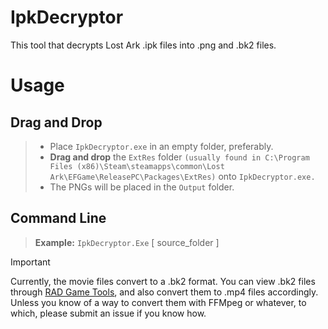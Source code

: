 # IpkDecryptor

[](https://github.com/Poyoanon/IpkDecryptor)

This tool that decrypts Lost Ark .ipk files into .png and .bk2 files.

# Usage

## Drag and Drop

> - Place `IpkDecryptor.exe` in an empty folder, preferably.
> - **Drag and drop** the `ExtRes` folder `(usually found in C:\Program Files (x86)\Steam\steamapps\common\Lost Ark\EFGame\ReleasePC\Packages\ExtRes)` onto `IpkDecryptor.exe.`
> - The PNGs will be placed in the `Output` folder.

## Command Line

> **Example:** `IpkDecryptor.Exe` [ source_folder ]

> [!IMPORTANT]  
> Currently, the movie files convert to a .bk2 format. You can view .bk2 files through [RAD Game Tools](https://www.radgametools.com/bnkdown.htm), and also convert them to .mp4 files accordingly. Unless you know of a way to convert them with FFMpeg or whatever, to which, please submit an issue if you know how.
